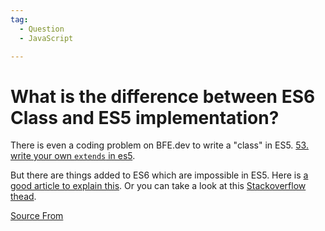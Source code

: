 ```yaml
---
tag:
  - Question
  - JavaScript

---
```

  
# What is the difference between ES6 Class and ES5 implementation?

There is even a coding problem on BFE.dev to write a "class" in ES5. [53\. write your own `extends` in es5](https://bigfrontend.dev/problem/write-your-own-extends-in-es5).

But there are things added to ES6 which are impossible in ES5. Here is [a good article to explain this](https://leanpub.com/understandinges6/read#leanpub-auto-introducing-javascript-classes). Or you can take a look at this [Stackoverflow thead](https://stackoverflow.com/questions/36419713/are-es6-classes-just-syntactic-sugar-for-the-prototypal-pattern-in-javascript).


[Source From](https://bigfrontend.dev/question/What-is-the-difference-between-ES6-Class-and-ES5-implementation)

  